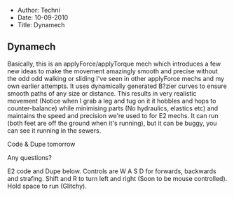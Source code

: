 - Author: Techni
- Date: 10-09-2010
- Title: Dynamech

## Dynamech

Basically, this is an applyForce/applyTorque mech which introduces a few new ideas to make the movement amazingly smooth and precise without the odd odd walking or sliding I've seen in other applyForce mechs and my own earlier attempts. It uses dynamically generated B?zier curves to ensure smooth paths of any size or distance. This results in very realistic movement (Notice when I grab a leg and tug on it it hobbles and hops to counter-balance) while minimising parts (No hydraulics, elastics etc) and maintains the speed and precision we're used to for E2 mechs. It can run (both feet are off the ground when it's running), but it can be buggy, you can see it running in the sewers.

Code & Dupe tomorrow

Any questions?

E2 code and Dupe below. Controls are W A S D for forwards, backwards and strafing. Shift and R to turn left and right (Soon to be mouse controlled). Hold space to run (Glitchy).
